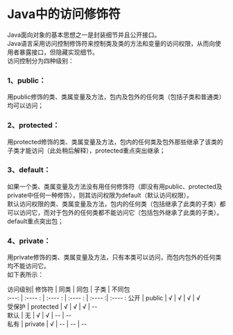 # **Java中的访问修饰符**
Java面向对象的基本思想之一是封装细节并且公开接口。    
Java语言采用访问控制修饰符来控制类及类的方法和变量的访问权限，从而向使用者暴露接口，但隐藏实现细节。    
访问控制分为四种级别：  
### **1、public：**      
用public修饰的类、类属变量及方法，包内及包外的任何类（包括子类和普通类）均可以访问；  
### **2、protected：**      
用protected修饰的类、类属变量及方法，包内的任何类及包外那些继承了该类的子类才能访问（此处稍后解释），protected重点突出继承；  
### **3、default：**   
如果一个类、类属变量及方法没有用任何修饰符（即没有用public、protected及private中任何一种修饰），则其访问权限为default（默认访问权限）。    
默认访问权限的类、类属变量及方法，包内的任何类（包括继承了此类的子类）都可以访问它，而对于包外的任何类都不能访问它（包括包外继承了此类的子类）。default重点突出包；  
### **4、private：**   
用private修饰的类、类属变量及方法，只有本类可以访问，而包内包外的任何类均不能访问它。  
如下表所示：  

访问级别|  修饰符    |   同类  |   同包  |  子类  |  不同包  
:---:   |  :---- :   | :---- : | :---- : | :---- :| :---- : 
公开    |  public    |   √    |    √   |   √   |   √  
受保护  |  protected |   √    |    √   |   √   |   --  
默认    |  无        |   √    |    √   |   --   |   --  
私有    |  private   |   √    |    --   |   --   |   --  
